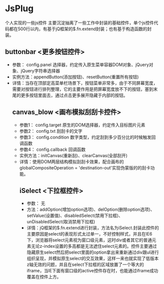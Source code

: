 # JsPlug
个人实现的一些js控件
主要沉淀抽离了一些工作中封装的基础控件，单个js控件代码都在500行以内，有基于jQ框架的$.fn.extend封装；也有基于构造函数的封装。


## buttonbar <更多按钮控件>
  * 参数： config.panel <Object> 选择器，约定传入原生菜单容器DOM对象、jQuery对象、jQuery字符串选择器
  * 实例方法：appendButton(添加按钮)、resetButton(重置所有按钮) 
  * 详情：当存在顶部定高菜单栏场景下，按钮菜单非常多，由于不同屏幕宽度，需要对按钮进行排列整理，它的主要作用是把屏幕宽度放不下的按钮，塞到末尾的更多按钮里面去，通过点击更多展开隐藏于内部的按钮。

## canvas_blow <画布模拟刮刮卡控件>
  * 参数1： config.target <Object> 原生的DOM选择器，约定传入目标图片元素
  * 参数2： config.txt <String> 刮刮卡的文字
  * 参数3： config.condition <Number> 数字类型，约定刮到多少百分比的时候触发回调函数
  * 参数4： config.callback <Function> 回调函数
  * 实例方法：initCanvas(重新刮)、clearCanvas(全部刮开)
  * 详情：使用DOM两层结构模拟刮刮卡效果，配合画布的globalCompositeOperation = 'destination-out'实现伪蒙版的的刮卡功能。

## iSelect <下拉框控件>
  * 参数： 无  
  * 方法：addOption(增加option选项)、delOption(删除option选项)、setValue(设置值)、disabledSelect(禁用下拉框)、unDisabledSelect(取消禁用下拉框)  
  * 详情：jQ框架的$.fn.extend进行封装，方法名为iSelect.封装此控件的主要原因是select的表现形式太过单一，不好控制样式，并且在IE6下，浏览器将select元素视为窗口级元素，这时div或者其它的普通元素无论z-index设置的多高都是无法遮住select元素的。控件主要通过隐藏原生select然后把select里面的option拿出来重新通过div跟ul进行组织呈现，并模拟原生select的交互效果，这样一来也就实现了低版本z轴无效的问题，并且在select下拉框的区域放置了一个等大的iframe，当IE下面有窗口级的active控件存在时，也能通过iframe成功覆盖在控件上方。
